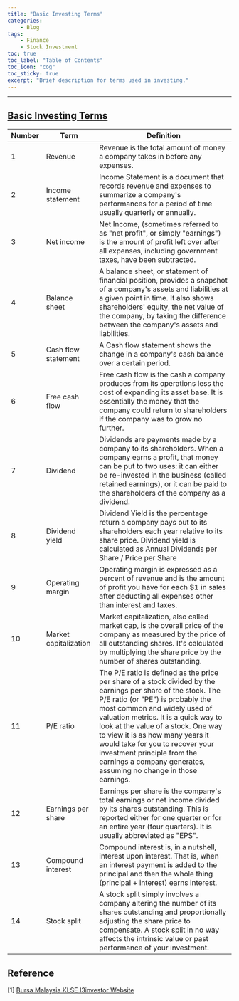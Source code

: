 ```yaml
---
title: "Basic Investing Terms"
categories:
    - Blog
tags:
    - Finance
    - Stock Investment
toc: true
toc_label: "Table of Contents"
toc_icon: "cog"
toc_sticky: true
excerpt: "Brief description for terms used in investing."
---
```


---

## [Basic Investing Terms](https://klse.i3investor.com/jsp/hti/terms.jsp) 

Number | Term | Definition
------|--------|---------
1 | Revenue | Revenue is the total amount of money a company takes in before any expenses.
2 | Income statement | Income Statement is a document that records revenue and expenses to summarize a company's performances for a period of time usually quarterly or annually.
3 | Net income | 	Net Income, (sometimes referred to as "net profit", or simply "earnings") is the amount of profit left over after all expenses, including government taxes, have been subtracted.
4 | Balance sheet | A balance sheet, or statement of financial position, provides a snapshot of a company's assets and liabilities at a given point in time. It also shows shareholders' equity, the net value of the company, by taking the difference between the company's assets and liabilities.
5 | Cash flow statement | 	A Cash flow statement shows the change in a company's cash balance over a certain period.
6 | Free cash flow | Free cash flow is the cash a company produces from its operations less the cost of expanding its asset base. It is essentially the money that the company could return to shareholders if the company was to grow no further.
7 | Dividend | 	Dividends are payments made by a company to its shareholders. When a company earns a profit, that money can be put to two uses: it can either be re-invested in the business (called retained earnings), or it can be paid to the shareholders of the company as a dividend.
8 | Dividend yield | 	Dividend Yield is the percentage return a company pays out to its shareholders each year relative to its share price. Dividend yield is calculated as Annual Dividends per Share / Price per Share
9 | Operating margin | Operating margin is expressed as a percent of revenue and is the amount of profit you have for each $1 in sales after deducting all expenses other than interest and taxes.
10 | Market capitalization | Market capitalization, also called market cap, is the overall price of the company as measured by the price of all outstanding shares. It's calculated by multiplying the share price by the number of shares outstanding.
11 | P/E ratio | 	The P/E ratio is defined as the price per share of a stock divided by the earnings per share of the stock. The P/E ratio (or "PE") is probably the most common and widely used of valuation metrics. It is a quick way to look at the value of a stock. One way to view it is as how many years it would take for you to recover your investment principle from the earnings a company generates, assuming no change in those earnings.
12 | Earnings per share | Earnings per share is the company's total earnings or net income divided by its shares outstanding. This is reported either for one quarter or for an entire year (four quarters). It is usually abbreviated as "EPS".
13 | Compound interest | 	Compound interest is, in a nutshell, interest upon interest. That is, when an interest payment is added to the principal and then the whole thing (principal + interest) earns interest.
14 | Stock split | A stock split simply involves a company altering the number of its shares outstanding and proportionally adjusting the share price to compensate. A stock split in no way affects the intrinsic value or past performance of your investment.

## Reference
[1] [Bursa Malaysia KLSE I3investor Website](https://klse.i3investor.com/web/hti/terms)
